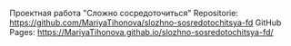Проектная работа "Сложно сосредоточиться"
Repositorie: https://github.com/MariyaTihonova/slozhno-sosredotochitsya-fd
GitHub Pages: https://MariyaTihonova.githab.io/slozhno-sosredotochitsya-fd/
